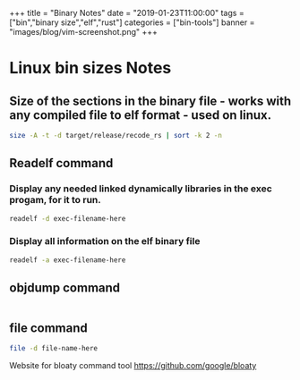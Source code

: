 +++
title = "Binary Notes"
date = "2019-01-23T11:00:00"
tags = ["bin","binary size","elf","rust"]
categories = ["bin-tools"]
banner = "images/blog/vim-screenshot.png"
+++

# Linux bin sizes Notes

## Size of the sections in the binary file - works with any compiled file to elf format - used on linux.

```bash
size -A -t -d target/release/recode_rs | sort -k 2 -n
```

## Readelf command

### Display any needed linked dynamically libraries in the exec progam, for it to run.

```bash
readelf -d exec-filename-here
```

### Display all information on the elf binary file

```bash
readelf -a exec-filename-here
```

## objdump command

```bash

```

## file command

```bash
file -d file-name-here
```

Website for bloaty command tool
https://github.com/google/bloaty
